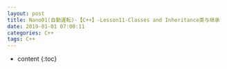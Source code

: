```yaml
---
layout: post
title: Nano01(自動運転)-【C++】-Lesson11-Classes and Inheritance类与继承
date: 2019-01-01 07:00:11
categories: C++
tags: C++
---
```

* content
{:toc}
